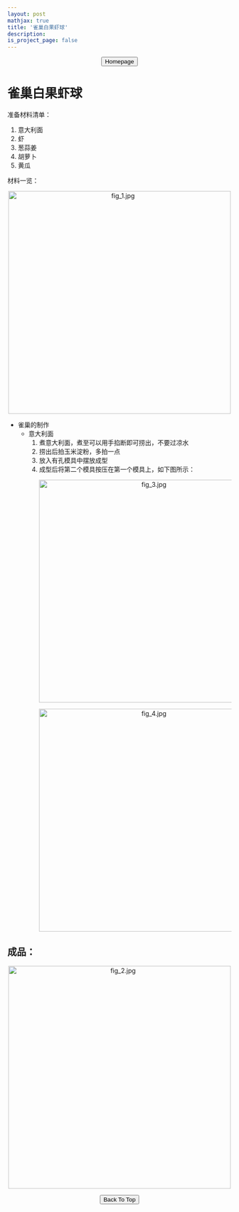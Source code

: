 ```yaml
---
layout: post
mathjax: true
title: '雀巢白果虾球'
description: 
is_project_page: false
---
```



<p style="text-align:center;">
<button type="button" onclick="window.location.href='index.html';">Homepage</button>
</p>

# 雀巢白果虾球
准备材料清单：
1. 意大利面
2. 虾
3. 葱蒜姜
4. 胡萝卜
5. 黄瓜

材料一览：
<p align="center">
    <img src="https://drive.google.com/uc?export=view&id=1QRcEQviAH6TUhv8rG9FQyTzns8JO7ZEA" alt="fig_1.jpg" width="500">
</p>

- 雀巢的制作
    - 意大利面
        1. 煮意大利面，煮至可以用手掐断即可捞出，不要过凉水
        2. 捞出后拍玉米淀粉，多拍一点
        3. 放入有孔模具中摆放成型
        4. 成型后将第二个模具按压在第一个模具上，如下图所示：
          <p align="center">
            <img src="https://drive.google.com/uc?export=view&id=1MwgmgDTS8GnLz6ZCiJGFIyvWP0MbYfOR" alt="fig_3.jpg" width="500">
          </p>
          <p align="center">
            <img src="https://drive.google.com/uc?export=view&id=1Uo2KQauCNu8_4tY5PaIpDum_LYUIPQj3" alt="fig_4.jpg" width="500">
          </p>
    
## 成品：
<p align="center">
    <img src="https://drive.google.com/uc?export=view&id=1bRDP0es5CDn0TNtGv8kKKn1Df_Tmh3Dm" alt="fig_2.jpg" width="500">
</p>

<p style="text-align:center;">
<button type="button" onclick="window.location.href='#top';">Back To Top</button>
<p>
